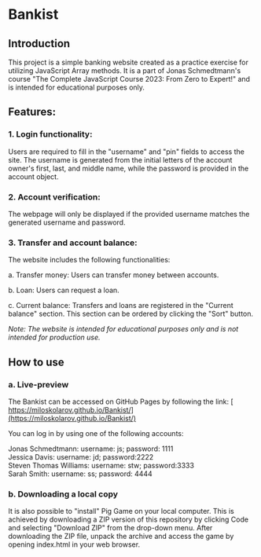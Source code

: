 # Bankist

## Introduction

This project is a simple banking website created as a practice exercise for utilizing JavaScript Array methods. It is a part of Jonas Schmedtmann's course "The Complete JavaScript Course 2023: From Zero to Expert!" and is intended for educational purposes only.

## Features:

### 1. Login functionality:

Users are required to fill in the "username" and "pin" fields to access the site. The username is generated from the initial letters of the account owner's first, last, and middle name, while the password is provided in the account object.

### 2. Account verification:

The webpage will only be displayed if the provided username matches the generated username and password.

### 3. Transfer and account balance:

The website includes the following functionalities:

a. Transfer money: Users can transfer money between accounts.

b. Loan: Users can request a loan.

c. Current balance: Transfers and loans are registered in the "Current balance" section. This section can be ordered by clicking the "Sort" button.

_Note: The website is intended for educational purposes only and is not intended for production use._

## How to use

### a. Live-preview

The Bankist can be accessed on GitHub Pages by following the link:
[ https://miloskolarov.github.io/Bankist/](https://miloskolarov.github.io/Bankist/)

You can log in by using one of the following accounts:

Jonas Schmedtmann: username: js; password: 1111  
Jessica Davis: username: jd; password:2222  
Steven Thomas Williams: username: stw; password:3333  
Sarah Smith: username: ss; password: 4444

### b. Downloading a local copy

It is also possible to "install" Pig Game on your local computer. This is achieved by downloading a ZIP version of this repository by clicking Code and selecting "Download ZIP" from the drop-down menu. After downloading the ZIP file, unpack the archive and access the game by opening index.html in your web browser.
